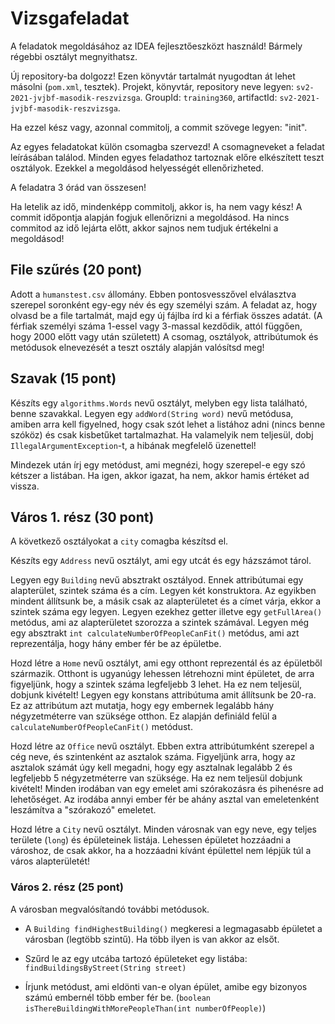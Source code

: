 # Vizsgafeladat
A feladatok megoldásához az IDEA fejlesztőeszközt használd! Bármely régebbi osztályt megnyithatsz.

Új repository-ba dolgozz! Ezen könyvtár tartalmát nyugodtan át lehet másolni (`pom.xml`, tesztek). Projekt, könyvtár,
repository neve legyen: `sv2-2021-jvjbf-masodik-reszvizsga`. GroupId: `training360`, artifactId: `sv2-2021-jvjbf-masodik-reszvizsga`.

Ha ezzel kész vagy, azonnal commitolj, a commit szövege legyen: "init".

Az egyes feladatokat külön csomagba szervezd! A csomagneveket a feladat leírásában találod. Minden egyes
feladathoz tartoznak  előre elkészített teszt osztályok. Ezekkel a megoldásod helyességét ellenőrizheted.

A feladatra 3 órád van összesen!

Ha letelik az idő, mindenképp commitolj, akkor is, ha nem vagy kész! A commit időpontja alapján fogjuk
ellenőrizni a megoldásod. Ha nincs commitod az idő lejárta előtt, akkor sajnos nem tudjuk értékelni a megoldásod!

## File szűrés (20 pont)
Adott a `humanstest.csv` állomány. Ebben pontosvesszővel elválasztva szerepel soronként egy-egy név és egy
személyi szám. A feladat az, hogy olvasd be a file tartalmát, majd egy új fájlba írd ki a férfiak összes
adatát. (A férfiak személyi száma 1-essel vagy 3-massal kezdődik, attól függően, hogy 2000 előtt vagy után
született) A csomag, osztályok, attribútumok és metódusok elnevezését a teszt osztály alapján valósítsd meg!

## Szavak (15 pont)
Készíts egy `algorithms.Words` nevű osztályt, melyben egy lista található, benne szavakkal. Legyen
egy `addWord(String word)` nevű metódusa, amiben arra kell figyelned, hogy csak szót lehet a listához
adni (nincs benne szóköz) és csak kisbetűket tartalmazhat. Ha valamelyik nem teljesül, dobj `IllegalArgumentException`-t,
a hibának megfelelő üzenettel!<br>

Mindezek után írj egy metódust, ami megnézi, hogy szerepel-e egy szó kétszer a listában. Ha igen, akkor igazat,
ha nem, akkor hamis értéket ad vissza.

## Város 1. rész (30 pont)
A következő osztályokat a `city` comagba készítsd el.<br>

Készíts egy `Address` nevű osztályt, ami egy utcát és egy házszámot tárol.<br>

Legyen egy `Building` nevű absztrakt osztályod. Ennek attribútumai egy alapterület, szintek száma és a cím.
Legyen két konstruktora. Az egyikben mindent állítsunk be, a másik csak az alapterületet és a címet várja,
ekkor a szintek száma egy legyen. Legyen ezekhez getter illetve egy `getFullArea()` metódus, ami az alapterületet
szorozza a szintek számával. Legyen még egy absztrakt `int calculateNumberOfPeopleCanFit()` metódus, ami azt
reprezentálja, hogy hány ember fér be az épületbe. <br>

Hozd létre a `Home` nevű osztályt, ami egy otthont reprezentál és az épületből származik. Otthont is ugyanúgy
lehessen létrehozni mint épületet, de arra figyeljünk, hogy a szintek száma legfeljebb 3 lehet. Ha ez nem teljesül,
dobjunk kivételt! Legyen egy konstans attribútuma amit állítsunk be 20-ra. Ez az attribútum azt mutatja, hogy egy
embernek legalább hány négyzetméterre van szüksége otthon. Ez alapján definiáld felül a `calculateNumberOfPeopleCanFit()`
metódust. <br>

Hozd létre az `Office` nevű osztályt. Ebben extra attribútumként szerepel a cég neve, és szintenként az
asztalok száma. Figyeljünk arra, hogy az asztalok számát úgy kell megadni, hogy egy asztalnak legalább 2 és
legfeljebb 5 négyzetméterre van szüksége. Ha ez nem teljesül dobjunk kivételt! Minden irodában van egy emelet
ami szórakozásra és pihenésre ad lehetőséget. Az irodába annyi ember fér be ahány asztal van emeletenként
leszámítva a "szórakozó" emeletet. <br>

Hozd létre a `City` nevű osztályt. Minden városnak van egy neve, egy teljes területe (`long`) és épületeinek
listája. Lehessen épületet hozzáadni a városhoz, de csak akkor, ha a hozzáadni kívánt épülettel nem lépjük
túl a város alapterületét!

### Város 2. rész (25 pont)
A városban megvalósítandó további metódusok.
* A `Building findHighestBuilding()` megkeresi a legmagasabb épületet a városban (legtöbb szintű).
  Ha több ilyen is van akkor az elsőt.

* Szűrd le az egy utcába tartozó épületeket egy listába:  `findBuildingsByStreet(String street)`

* Írjunk metódust, ami eldönti van-e olyan épület, amibe egy bizonyos számú embernél több ember fér be.
  (`boolean isThereBuildingWithMorePeopleThan(int numberOfPeople)`)


 